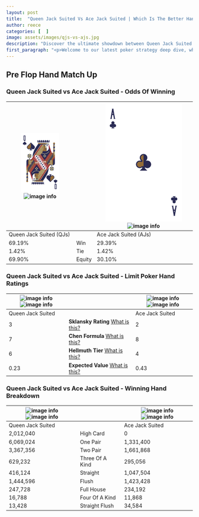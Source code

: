 ```yaml
---
layout: post
title:  "Queen Jack Suited Vs Ace Jack Suited | Which Is The Better Hand In Poker? A Complete Guide"
author: reece
categories: [  ]
image: assets/images/qjs-vs-ajs.jpg
description: "Discover the ultimate showdown between Queen Jack Suited and Ace Jack Suited in poker! Uncover the odds, strategies, and scenarios where one hand triumphs over the other. Get ready to up your poker game with this thrilling analysis."
first_paragraph: "<p>Welcome to our latest poker strategy deep dive, where we're pitting two distinct hands against each other in a high-stakes showdown: Queen Jack Suited vs Ace Jack Suited.</p><p>In the dynamic world of poker, every decision counts, and knowing which hand holds the upper hand is key to your success at the table.</p><p>In this article, we'll dissect these two hands, explore the scenarios where one dominates the other, and equip you with the knowledge to make strategic choices that can tip the odds in your favor.</p><p>Get ready to unravel the intriguing dynamics of these poker hands and elevate your game to new heights.</p>"
---
```




[comment]: # (sp0)

## Pre Flop Hand Match Up

<div class="table hand-ratings" markdown="1"> 



### Queen Jack Suited vs Ace Jack Suited - Odds Of Winning


    
| ![image info](assets/images/hand1/q.png) ![image info](assets/images/hand1/js.png) |  | ![image info](assets/images/hand2/a.png) ![image info](assets/images/hand2/js.png) |
| -------- | -------- | -------- |
| Queen Jack Suited (QJs) |  | Ace Jack Suited (AJs) |
| 69.19% | Win | 29.39% |
| 1.42% | Tie | 1.42% |
| 69.90% | Equity | 30.10% |




[comment]: # (sp1)



### Queen Jack Suited vs Ace Jack Suited - Limit Poker Hand Ratings


    
| ![image info](https://www.riverpairs.com/assets/images/hand1/q.png) ![image info](https://www.riverpairs.com/assets/images/hand1/js.png) |  | ![image info](https://www.riverpairs.com/assets/images/hand2/a.png) ![image info](https://www.riverpairs.com/assets/images/hand2/js.png) |
| -------- | -------- | -------- |
| Queen Jack Suited |  | Ace Jack Suited |
| 3 | **Sklansky Rating** [What is this?](/sklansky-rating-explained) | 2 |
| 7 | **Chen Formula** [What is this?](/chen-formula-explained) | 8 |
| 6 | **Hellmuth Tier** [What is this?](/Hellmuth-tier-explained) | 4 |
| 0.23 | **Expected Value** [What is this?](/expected-value-explained) | 0.43 |




[comment]: # (sp2)



### Queen Jack Suited vs Ace Jack Suited - Winning Hand Breakdown


    
| ![image info](https://www.riverpairs.com/assets/images/hand1/q.png) ![image info](https://www.riverpairs.com/assets/images/hand1/js.png) |  | ![image info](https://www.riverpairs.com/assets/images/hand2/a.png) ![image info](https://www.riverpairs.com/assets/images/hand2/js.png) |
| -------- | -------- | -------- |
| Queen Jack Suited |  | Ace Jack Suited |
| 2,012,040 | High Card | 0 |
| 6,069,024 | One Pair | 1,331,400 |
| 3,367,356 | Two Pair | 1,661,868 |
| 629,232 | Three Of A Kind | 295,056 |
| 416,124 | Straight | 1,047,504 |
| 1,444,596 | Flush | 1,423,428 |
| 247,728 | Full House | 234,192 |
| 16,788 | Four Of A Kind | 11,868 |
| 13,428 | Straight Flush | 34,584 |




[comment]: # (sp3)



</div>

[comment]: # (sp4)



[comment]: # (sp5)

